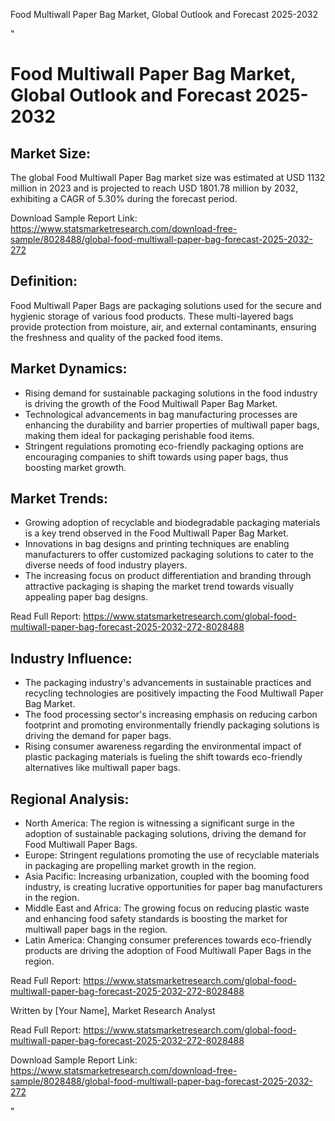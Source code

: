 Food Multiwall Paper Bag Market, Global Outlook and Forecast 2025-2032

"<h1>Food Multiwall Paper Bag Market, Global Outlook and Forecast 2025-2032</h1>

<h2>Market Size:</h2>
<p>The global Food Multiwall Paper Bag market size was estimated at USD 1132 million in 2023 and is projected to reach USD 1801.78 million by 2032, exhibiting a CAGR of 5.30% during the forecast period.</p>
<p>Download Sample Report Link: <a href='https://www.statsmarketresearch.com/download-free-sample/8028488/global-food-multiwall-paper-bag-forecast-2025-2032-272'>https://www.statsmarketresearch.com/download-free-sample/8028488/global-food-multiwall-paper-bag-forecast-2025-2032-272</a></p>

<h2>Definition:</h2>
<p>Food Multiwall Paper Bags are packaging solutions used for the secure and hygienic storage of various food products. These multi-layered bags provide protection from moisture, air, and external contaminants, ensuring the freshness and quality of the packed food items.</p>

<h2>Market Dynamics:</h2>
<ul>
  <li>Rising demand for sustainable packaging solutions in the food industry is driving the growth of the Food Multiwall Paper Bag Market.</li>
  <li>Technological advancements in bag manufacturing processes are enhancing the durability and barrier properties of multiwall paper bags, making them ideal for packaging perishable food items.</li>
  <li>Stringent regulations promoting eco-friendly packaging options are encouraging companies to shift towards using paper bags, thus boosting market growth.</li>
</ul>

<h2>Market Trends:</h2>
<ul>
  <li>Growing adoption of recyclable and biodegradable packaging materials is a key trend observed in the Food Multiwall Paper Bag Market.</li>
  <li>Innovations in bag designs and printing techniques are enabling manufacturers to offer customized packaging solutions to cater to the diverse needs of food industry players.</li>
  <li>The increasing focus on product differentiation and branding through attractive packaging is shaping the market trend towards visually appealing paper bag designs.</li>
</ul>
<p>Read Full Report: <a href='https://www.statsmarketresearch.com/global-food-multiwall-paper-bag-forecast-2025-2032-272-8028488'>https://www.statsmarketresearch.com/global-food-multiwall-paper-bag-forecast-2025-2032-272-8028488</a></p>

<h2>Industry Influence:</h2>
<ul>
  <li>The packaging industry's advancements in sustainable practices and recycling technologies are positively impacting the Food Multiwall Paper Bag Market.</li>
  <li>The food processing sector's increasing emphasis on reducing carbon footprint and promoting environmentally friendly packaging solutions is driving the demand for paper bags.</li>
  <li>Rising consumer awareness regarding the environmental impact of plastic packaging materials is fueling the shift towards eco-friendly alternatives like multiwall paper bags.</li>
</ul>

<h2>Regional Analysis:</h2>
<ul>
  <li>North America: The region is witnessing a significant surge in the adoption of sustainable packaging solutions, driving the demand for Food Multiwall Paper Bags.</li>
  <li>Europe: Stringent regulations promoting the use of recyclable materials in packaging are propelling market growth in the region.</li>
  <li>Asia Pacific: Increasing urbanization, coupled with the booming food industry, is creating lucrative opportunities for paper bag manufacturers in the region.</li>
  <li>Middle East and Africa: The growing focus on reducing plastic waste and enhancing food safety standards is boosting the market for multiwall paper bags in the region.</li>
  <li>Latin America: Changing consumer preferences towards eco-friendly products are driving the adoption of Food Multiwall Paper Bags in the region.</li>
</ul>
<p>Read Full Report: <a href='https://www.statsmarketresearch.com/global-food-multiwall-paper-bag-forecast-2025-2032-272-8028488'>https://www.statsmarketresearch.com/global-food-multiwall-paper-bag-forecast-2025-2032-272-8028488</a></p>

<p>Written by [Your Name], Market Research Analyst</p>
<p>Read Full Report: <a href='https://www.statsmarketresearch.com/global-food-multiwall-paper-bag-forecast-2025-2032-272-8028488'>https://www.statsmarketresearch.com/global-food-multiwall-paper-bag-forecast-2025-2032-272-8028488</a></p>
<p>Download Sample Report Link: <a href='https://www.statsmarketresearch.com/download-free-sample/8028488/global-food-multiwall-paper-bag-forecast-2025-2032-272'>https://www.statsmarketresearch.com/download-free-sample/8028488/global-food-multiwall-paper-bag-forecast-2025-2032-272</a></p>"

